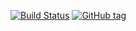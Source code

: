 [![Build Status](https://travis-ci.org/shove70/mysqld.svg?branch=master)](https://travis-ci.org/shove70/mysqld)
[![GitHub tag](https://img.shields.io/github/tag/shove70/mysqld.svg?maxAge=86400)](https://github.com/shove70/mysqld/releases)
